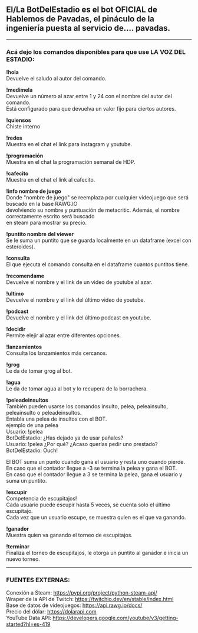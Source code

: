 ## El/La BotDelEstadio es el bot OFICIAL de Hablemos de Pavadas, el pináculo de la ingeniería puesta al servicio de.... pavadas.

---

### Acá dejo los comandos disponibles para que use LA VOZ DEL ESTADIO:

**!hola**  
Devuelve el saludo al autor del comando.  

**!medimela**  
Devuelve un número al azar entre 1 y 24 con el nombre del autor del comando.  
Está configurado para que devuelva un valor fijo para ciertos autores.  

**!quiensos**  
Chiste interno  

**!redes**  
Muestra en el chat el link para instagram y youtube.  

**!programación**  
Muestra en el chat la programación semanal de HDP.  

**!cafecito**  
Muestra en el chat el link al cafecito.  

**!info nombre de juego**  
Donde "nombre de juego" se reemplaza por cualquier videojuego que será buscado en la base RAWG.IO  
devolviendo su nombre y puntuación de metacritic. Además, el nombre correctamente escrito será buscado  
en steam para mostrar su precio.  

**!puntito nombre del viewer**  
Se le suma un puntito que se guarda localmente en un dataframe (excel con esteroides).  

**!consulta**  
El que ejecuta el comando consulta en el dataframe cuantos puntitos tiene.  

**!recomendame**  
Devuelve el nombre y el link de un video de youtube al azar.  

**!ultimo**  
Devuelve el nombre y el link del último video de youtube.  

**!podcast**  
Devuelve el nombre y el link del último podcast en youtube.  

**!decidir**  
Permite elejir al azar entre diferentes opciones.  

**!lanzamientos**  
Consulta los lanzamientos más cercanos.  

**!grog**  
Le da de tomar grog al bot.  

**!agua**  
Le da de tomar agua al bot y lo recupera de la borrachera.  

**!peleadeinsultos**  
También pueden usarse los comandos insulto, pelea, peleainsulto, peleainsulto o peleadeinsultos.  
Entabla una pelea de insultos con el BOT.  
ejemplo de una pelea  
Usuario: !pelea  
BotDelEstadio: ¿Has dejado ya de usar pañales?  
Usuario: !pelea ¿Por qué? ¿Acaso querías pedir uno prestado?
BotDelEstadio: Ouch!  

El BOT suma un punto cuando gana el usuario y resta uno cuando pierde.  
En caso que el contador llegue a -3 se termina la pelea y gana el BOT.  
En caso que el contador llegue a 3 se termina la pelea, gana el usuario y suma un puntito.  

**!escupir**  
Competencia de escupitajos!  
Cada usuario puede escupir hasta 5 veces, se cuenta solo el último escupitajo.  
Cada vez que un usuario escupe, se muestra quien es el que va ganando.  

**!ganador**  
Muestra quien va ganando el torneo de escupitajos.  

**!terminar**  
Finaliza el torneo de escupitajos, le otorga un puntito al ganador e inicia un nuevo torneo.  

---

### FUENTES EXTERNAS:  
Conexión a Steam: https://pypi.org/project/python-steam-api/  
Wraper de la API de Twitch: https://twitchio.dev/en/stable/index.html  
Base de datos de videojuegos: https://api.rawg.io/docs/  
Precio del dólar: https://dolarapi.com  
YouTube Data API: https://developers.google.com/youtube/v3/getting-started?hl=es-419  